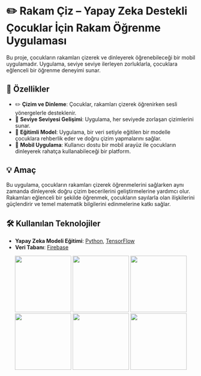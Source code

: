 # ✏️ Rakam Çiz – Yapay Zeka Destekli Çocuklar İçin Rakam Öğrenme Uygulaması

Bu proje, çocukların rakamları çizerek ve dinleyerek öğrenebileceği bir mobil uygulamadır. Uygulama, seviye seviye ilerleyen zorluklarla, çocuklara eğlenceli bir öğrenme deneyimi sunar.

## 🚀 Özellikler

- ✏️ **Çizim ve Dinleme**: Çocuklar, rakamları çizerek öğrenirken sesli yönergelerle desteklenir.
- 🔄 **Seviye Seviyesi Gelişimi**: Uygulama, her seviyede zorlaşan çizimlerini sunar.
- 🧠 **Eğitimli Model**: Uygulama, bir veri setiyle eğitilen bir modelle çocuklara rehberlik eder ve doğru çizim yapmalarını sağlar.
- 📱 **Mobil Uygulama**: Kullanıcı dostu bir mobil arayüz ile çocukların dinleyerek rahatça kullanabileceği bir platform.

## 💡 Amaç

Bu uygulama, çocukların rakamları çizerek öğrenmelerini sağlarken aynı zamanda dinleyerek doğru çizim becerilerini geliştirmelerine yardımcı olur. Rakamları eğlenceli bir şekilde öğrenmek, çocukların sayılarla olan ilişkilerini güçlendirir ve temel matematik bilgilerini edinmelerine katkı sağlar.

## 🛠 Kullanılan Teknolojiler
- **Yapay Zeka Modeli Eğitimi**: [Python](https://www.python.org/), [TensorFlow](https://www.tensorflow.org/)
- **Veri Tabanı**: [Firebase](https://firebase.google.com/)

<div align="center"> <img src="https://github.com/user-attachments/assets/62f3275d-88c7-4e6e-af5d-05a9bf2864ed" width="150" /> <img src="https://github.com/user-attachments/assets/b840e72d-ca0c-4484-998a-cbac5bc5a717" width="150" /> <img src="https://github.com/user-attachments/assets/c9ef8fb0-1052-48f9-ba8d-355c79387dae" width="150" /> <img src="https://github.com/user-attachments/assets/0de537f5-613d-4ce6-81d0-36c6cf2a962e" width="150" /> <img src="https://github.com/user-attachments/assets/36e828ba-a07b-4f18-b264-38bfadfebc6d" width="150" /> <img src="https://github.com/user-attachments/assets/1a2c8555-b453-4ee8-a147-eb34617d5f6a" width="150" /> </div>












